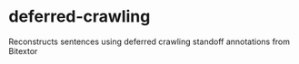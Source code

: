 # deferred-crawling
Reconstructs sentences using deferred crawling standoff annotations from Bitextor
